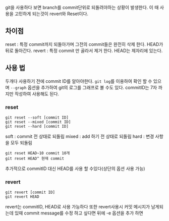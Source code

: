 git을 사용하다 보면 branch를 commit단위로 되돌려야하는 상황이 발생한다. 이 때 사용을 고민하게 되는것이 revert와 Reset이다.

## 차이점
reset : 특정 commit까지 되돌아가며 그전의 commit들은 완전히 삭제 한다. HEAD가 뒤로 돌아간다.
revert : 특정 commit 만 골라서 제거 한다. HEAD는 제자리에 있는다.

## 사용 법 
두개다 사용하기 전에 commit ID를 알아야한다. 
```git log```를 이용하여 확인 할 수 있으며 ```--graph``` 옵션을 추가하여 git의 로그를 그래프로 볼 수도 있다.
commitID는 7자 까지만 작성하여 사용해도 된다.

### reset
```
git reset --soft [commit ID] 
git reset --mixed [commit ID]
git reset --hard [commit ID]
```
soft : commit 전 상태로 되돌림
mixed : add 하기 전 상태로 되돌림
hard : 변경 사항을 모두 되돌림
```
git reset HEAD~10 commit 10개
git reset HEAD^ 현재 commit
```
추가적으로 commitID 대신 HEAD를 사용 할 수있다(상단의 옵션 사용 가능)

### revert
```
git revert [commit ID]
git revert HEAD
```
revert는 commitID, HEAD로 사용 가능하다
또한 revert사용시 커밋 메시지가 남게되는데 있때 commit message를 수정 하고 싶다면 뒤에 -e 옵션을 추가 하면 
